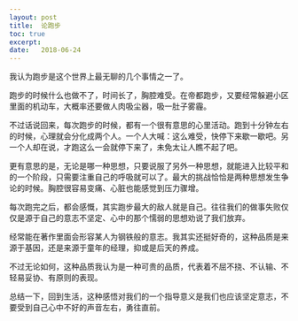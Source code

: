 ```yaml
---
layout: post
title:  论跑步
toc: true 
excerpt: 
date:   2018-06-24
---
```


我认为跑步是这个世界上最无聊的几个事情之一了。

跑步的时候什么也做不了，时间长了，胸腔难受。在帝都跑步，又要经常躲避小区里面的机动车，大概率还要做人肉吸尘器，吸一肚子雾霾。

不过话说回来，每次跑步的时候，都有一个很有意思的心里活动。跑到十分钟左右的时候，心理就会分化成两个人。一个人大喊：这么难受，快停下来歇一歇吧。另一个人却在说，才跑这么一会就停下来了，未免太让人瞧不起了吧。

更有意思的是，无论是哪一种思想，只要说服了另外一种思想，就能进入比较平和的一个阶段，只需要注重自己的呼吸就可以了。最大的挑战恰恰是两种思想发生争论的时候。胸腔很容易变痛、心脏也能感觉到压力骤增。

每次跑完之后，都会感慨，其实跑步最大的敌人就是自己。往往我们的做事失败仅仅是源于自己的意志不坚定、心中的那个懦弱的思想劝说了我们放弃。

经常能在著作里面会形容某人为钢铁般的意志。我其实还挺好奇的，这种品质是来源于基因，还是来源于童年的经理，抑或是后天的养成。

不过无论如何，这种品质我认为是一种可贵的品质，代表着不屈不挠、不认输、不轻易妥协、有原则的表现。

总结一下，回到生活，这种感悟对我们的一个指导意义是我们也应该坚定意志，不要受到自己心中不好的声音左右，勇往直前。